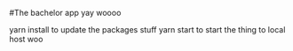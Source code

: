 #The bachelor app yay woooo

yarn install to update the packages stuff
yarn start to start the thing to local host woo

